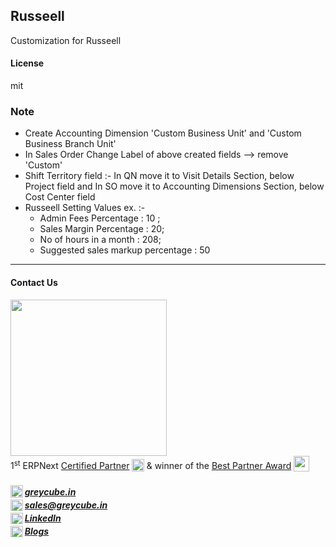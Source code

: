 ## Russeell

Customization for Russeell

#### License

mit

### Note
- Create Accounting Dimension 'Custom Business Unit' and 'Custom Business Branch Unit'
- In Sales Order Change Label of above created fields --> remove 'Custom'
- Shift Territory field :- In QN move it to Visit Details Section, below Project field and In SO move it to Accounting Dimensions Section, below Cost Center field
- Russeell Setting Values ex. :-
   - Admin Fees Percentage : 10 ;
   - Sales Margin Percentage : 20;
   - No of hours in a month : 208;
   - Suggested sales markup percentage : 50

<hr>

#### Contact Us  

<a href="https://greycube.in"><img src="https://greycube.in/files/greycube_logo09eade.jpg" width="250" height="auto"></a> <br>
1<sup>st</sup> ERPNext [Certified Partner](https://frappe.io/api/method/frappe.utils.print_format.download_pdf?doctype=Certification&name=PARTCRTF00002&format=Partner%20Certificate&no_letterhead=0&letterhead=Blank&settings=%7B%7D&_lang=en#toolbar=0)
<sub> <img src="https://greycube.in/files/certificate.svg" width="20" height="20"> </sub>
& winner of the [Best Partner Award](https://frappe.io/partners/india/greycube-technologies) <sub> <img src="https://greycube.in/files/award.svg" width="25" height="25"> </sub>

<h5>
<sub><img src="https://greycube.in/files/link.svg" width="20" height="auto"> </sub> <a href="https://greycube.in"> greycube.in</a><br>
<sub><img src="https://greycube.in/files/8665305_envelope_email_icon.svg" width="20" height="18"> </sub> <a href="mailto:sales@greycube.in"> 
 sales@greycube.in</a><br>
<sub><img src="https://greycube.in/files/linkedin1.svg" width="20" height="18"> </sub> <a href="https://www.linkedin.com/company/greycube-technologies"> LinkedIn</a><br>
<sub><img src="https://greycube.in/files/blog.svg" width="20" height="18"> </sub><a href="https://greycube.in/blog"> Blogs</a> </h5>
